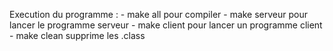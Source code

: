 Execution du programme : 
	- make all pour compiler
	- make serveur pour lancer le programme serveur
	- make client pour lancer un programme client
	- make clean supprime les .class
